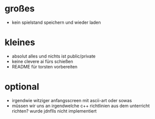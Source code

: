 # großes

- kein spielstand speichern und wieder laden

# kleines
- absolut alles und nichts ist public/private
- keine clevere ai fürs schießen
- README für torsten vorbereiten

# optional
- irgendwie witziger anfangsscreen mit ascii-art oder sowas
- müssen wir uns an irgendwelche c++ richtlinien aus dem unterricht richten? wurde jdnflls nicht implementiert
